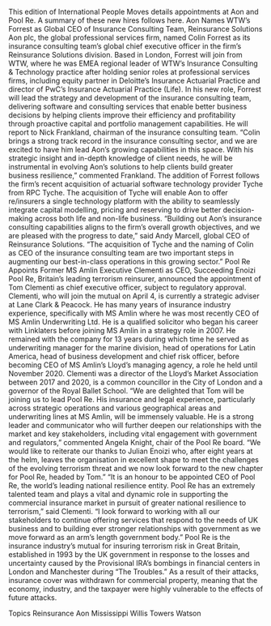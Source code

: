 This edition of International People Moves details appointments at Aon and Pool Re.
A summary of these new hires follows here.
Aon Names WTW’s Forrest as Global CEO of Insurance Consulting Team, Reinsurance Solutions
Aon plc, the global professional services firm, named Colin Forrest as its insurance consulting team’s global chief executive officer in the firm’s Reinsurance Solutions division.
Based in London, Forrest will join from WTW, where he was EMEA regional leader of WTW’s Insurance Consulting & Technology practice after holding senior roles at professional services firms, including equity partner in Deloitte’s Insurance Actuarial Practice and director of PwC’s Insurance Actuarial Practice (Life).
In his new role, Forrest will lead the strategy and development of the insurance consulting team, delivering software and consulting services that enable better business decisions by helping clients improve their efficiency and profitability through proactive capital and portfolio management capabilities. He will report to Nick Frankland, chairman of the insurance consulting team.
“Colin brings a strong track record in the insurance consulting sector, and we are excited to have him lead Aon’s growing capabilities in this space. With his strategic insight and in-depth knowledge of client needs, he will be instrumental in evolving Aon’s solutions to help clients build greater business resilience,” commented Frankland.
The addition of Forrest follows the firm’s recent acquisition of actuarial software technology provider Tyche from RPC Tyche. The acquisition of Tyche will enable Aon to offer re/insurers a single technology platform with the ability to seamlessly integrate capital modelling, pricing and reserving to drive better decision-making across both life and non-life business.
“Building out Aon’s insurance consulting capabilities aligns to the firm’s overall growth objectives, and we are pleased with the progress to date,” said Andy Marcell, global CEO of Reinsurance Solutions. “The acquisition of Tyche and the naming of Colin as CEO of the insurance consulting team are two important steps in augmenting our best-in-class operations in this growing sector.”
Pool Re Appoints Former MS Amlin Executive Clementi as CEO, Succeeding Enoizi
Pool Re, Britain’s leading terrorism reinsurer, announced the appointment of Tom Clementi as chief executive officer, subject to regulatory approval.
Clementi, who will join the mutual on April 4, is currently a strategic adviser at Lane Clark & Peacock. He has many years of insurance industry experience, specifically with MS Amlin where he was most recently CEO of MS Amlin Underwriting Ltd.
He is a qualified solicitor who began his career with Linklaters before joining MS Amlin in a strategy role in 2007. He remained with the company for 13 years during which time he served as underwriting manager for the marine division, head of operations for Latin America, head of business development and chief risk officer, before becoming CEO of MS Amlin’s Lloyd’s managing agency, a role he held until November 2020. Clementi was a director of the Lloyd’s Market Association between 2017 and 2020, is a common councillor in the City of London and a governor of the Royal Ballet School.
“We are delighted that Tom will be joining us to lead Pool Re. His insurance and legal experience, particularly across strategic operations and various geographical areas and underwriting lines at MS Amlin, will be immensely valuable. He is a strong leader and communicator who will further deepen our relationships with the market and key stakeholders, including vital engagement with government and regulators,” commented Angela Knight, chair of the Pool Re board.
“We would like to reiterate our thanks to Julian Enoizi who, after eight years at the helm, leaves the organisation in excellent shape to meet the challenges of the evolving terrorism threat and we now look forward to the new chapter for Pool Re, headed by Tom.”
“It is an honour to be appointed CEO of Pool Re, the world’s leading national resilience entity. Pool Re has an extremely talented team and plays a vital and dynamic role in supporting the commercial insurance market in pursuit of greater national resilience to terrorism,” said Clementi. “I look forward to working with all our stakeholders to continue offering services that respond to the needs of UK business and to building ever stronger relationships with government as we move forward as an arm’s length government body.”
Pool Re is the insurance industry’s mutual for insuring terrorism risk in Great Britain, established in 1993 by the UK government in response to the losses and uncertainty caused by the Provisional IRA’s bombings in financial centers in London and Manchester during “The Troubles.” As a result of their attacks, insurance cover was withdrawn for commercial property, meaning that the economy, industry, and the taxpayer were highly vulnerable to the effects of future attacks.

Topics
Reinsurance
Aon
Mississippi
Willis Towers Watson
